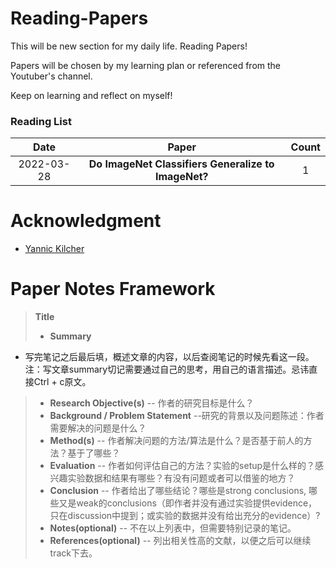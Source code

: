 # Reading-Papers

This will be new section for my daily life. Reading Papers!

Papers will be chosen by my learning plan or referenced from the Youtuber's channel.

Keep on learning and reflect on myself!


### Reading List

| Date | Paper | Count |
| :---: | :----: | :----: |
| 2022-03-28 | **Do ImageNet Classifiers Generalize to ImageNet?** | 1 |


# Acknowledgment
- [Yannic Kilcher](https://www.youtube.com/c/YannicKilcher) 

# Paper Notes Framework
> __Title__
>- __Summary__
  - 写完笔记之后最后填，概述文章的内容，以后查阅笔记的时候先看这一段。注：写文章summary切记需要通过自己的思考，用自己的语言描述。忌讳直接Ctrl + c原文。
>- __Research Objective(s)__
  -- 作者的研究目标是什么？
>- __Background / Problem Statement__
  --研究的背景以及问题陈述：作者需要解决的问题是什么？
>- __Method(s)__
  -- 作者解决问题的方法/算法是什么？是否基于前人的方法？基于了哪些？
>- __Evaluation__
  -- 作者如何评估自己的方法？实验的setup是什么样的？感兴趣实验数据和结果有哪些？有没有问题或者可以借鉴的地方？
>- __Conclusion__
  -- 作者给出了哪些结论？哪些是strong conclusions, 哪些又是weak的conclusions（即作者并没有通过实验提供evidence，只在discussion中提到；或实验的数据并没有给出充分的evidence）?
>- __Notes(optional)__ 
  -- 不在以上列表中，但需要特别记录的笔记。
>- __References(optional)__ 
  -- 列出相关性高的文献，以便之后可以继续track下去。
